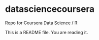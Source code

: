 datasciencecoursera
===================

Repo for Coursera Data Science / R

This is a README file. You are reading it.
